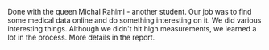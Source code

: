 Done with the queen  Michal Rahimi - another student.
Our job was to find some medical data online and do something interesting on it.
We did various  interesting things. Although we didn't hit high measurements, we learned a lot in the process.
More details in the report.
